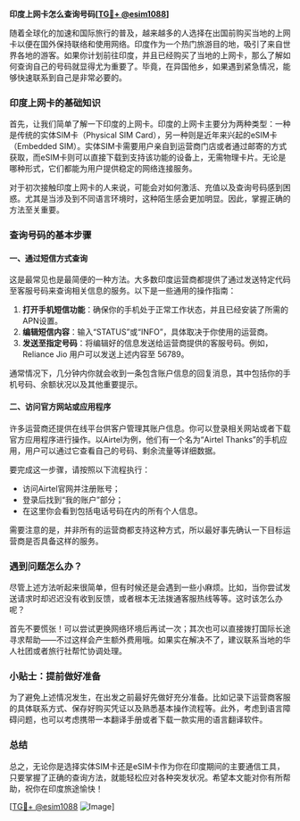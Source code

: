 **印度上网卡怎么查询号码[[TG💪+ @esim1088](https://t.me/s/esim1088)]**

随着全球化的加速和国际旅行的普及，越来越多的人选择在出国前购买当地的上网卡以便在国外保持联络和使用网络。印度作为一个热门旅游目的地，吸引了来自世界各地的游客。如果你计划前往印度，并且已经购买了当地的上网卡，那么了解如何查询自己的号码就显得尤为重要了。毕竟，在异国他乡，如果遇到紧急情况，能够快速联系到自己是非常必要的。

### 印度上网卡的基础知识

首先，让我们简单了解一下印度的上网卡。印度的上网卡主要分为两种类型：一种是传统的实体SIM卡（Physical SIM Card），另一种则是近年来兴起的eSIM卡（Embedded SIM）。实体SIM卡需要用户亲自到运营商门店或者通过邮寄的方式获取，而eSIM卡则可以直接下载到支持该功能的设备上，无需物理卡片。无论是哪种形式，它们都能为用户提供稳定的网络连接服务。

对于初次接触印度上网卡的人来说，可能会对如何激活、充值以及查询号码感到困惑。尤其是当涉及到不同语言环境时，这种陌生感会更加明显。因此，掌握正确的方法至关重要。

### 查询号码的基本步骤

#### 一、通过短信方式查询
这是最常见也是最简便的一种方法。大多数印度运营商都提供了通过发送特定代码至客服号码来查询相关信息的服务。以下是一些通用的操作指南：

1. **打开手机短信功能**：确保你的手机处于正常工作状态，并且已经安装了所需的APN设置。
2. **编辑短信内容**：输入“STATUS”或“INFO”，具体取决于你使用的运营商。
3. **发送至指定号码**：将编辑好的信息发送给运营商提供的客服号码。例如，Reliance Jio 用户可以发送上述内容至 56789。

通常情况下，几分钟内你就会收到一条包含账户信息的回复消息，其中包括你的手机号码、余额状况以及其他重要提示。

#### 二、访问官方网站或应用程序
许多运营商还提供在线平台供客户管理其账户信息。你可以登录相关网站或者下载官方应用程序进行操作。以Airtel为例，他们有一个名为“Airtel Thanks”的手机应用，用户可以通过它查看自己的号码、剩余流量等详细数据。

要完成这一步骤，请按照以下流程执行：
- 访问Airtel官网并注册账号；
- 登录后找到“我的账户”部分；
- 在这里你会看到包括电话号码在内的所有个人信息。

需要注意的是，并非所有的运营商都支持这种方式，所以最好事先确认一下目标运营商是否具备这样的服务。

### 遇到问题怎么办？
尽管上述方法听起来很简单，但有时候还是会遇到一些小麻烦。比如，当你尝试发送请求时却迟迟没有收到反馈，或者根本无法拨通客服热线等等。这时该怎么办呢？

首先不要慌张！可以尝试更换网络环境后再试一次；其次也可以直接拨打国际长途寻求帮助——不过这样会产生额外费用哦。如果实在解决不了，建议联系当地的华人社团或者旅行社帮忙协调处理。

### 小贴士：提前做好准备
为了避免上述情况发生，在出发之前最好先做好充分准备。比如记录下运营商客服的具体联系方式、保存好购买凭证以及熟悉基本操作流程等。此外，考虑到语言障碍问题，也可以考虑携带一本翻译手册或者下载一款实用的语言翻译软件。

### 总结
总之，无论你是选择实体SIM卡还是eSIM卡作为你在印度期间的主要通信工具，只要掌握了正确的查询方法，就能轻松应对各种突发状况。希望本文能对你有所帮助，祝你在印度旅途愉快！

[[TG💪+ @esim1088](https://t.me/s/esim1088) ![Image](https://i.postimg.cc/4NQfJmqS/Snipaste-2025-05-13-00-14-12.png)]